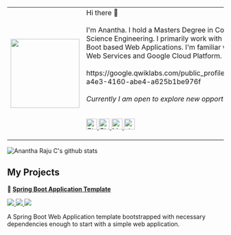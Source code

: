<table border="0">
  <tr>
    <td width="20%">
      <p>
        <a target="_blank" rel="noopener noreferrer" >
          <img src="https://octodex.github.com/images/daftpunktocat-thomas.gif" height="160px" width="160px" style="max-width:100%;">
        </a>
      </p>
    </td>
    <td>
        Hi there 👋
  </br>
  </br>
I'm Anantha. I hold a Masters Degree in Computer Science Engineering. I primarily work with Java, Spring Boot based Web Applications. I'm familiar with Amazon Web Services and  Google Cloud Platform.
    </br>
    </br>
    https://google.qwiklabs.com/public_profiles/f39c6d6d-a4e3-4160-abe4-a625b1be976f
    </br>
    </br>
    <em>Currently I am open to explore new opportunities.</em>
    </br>
    </br>
    <p>
  <a href="https://stackoverflow.com/users/3711562/anantha-raju-c" rel="nofollow">
    <img src="https://cdn2.iconfinder.com/data/icons/social-icons-color/512/stackoverflow-256.png" height="25px" width="25px" alt="Stackoverflow" style="max-width:100%;">
  </a>
<a href="https://www.goodreads.com/user/show/49589939-anantha-raju" rel="nofollow">
    <img src="https://d.gr-assets.com/misc/1454549160-1454549160_goodreads_misc.png" height="25px" width="25px" alt="Stackoverflow" style="max-width:100%;">
  </a>
  <a href="https://in.linkedin.com/in/anantharajuc" rel="nofollow">
    <img src="https://cdn2.iconfinder.com/data/icons/social-media-2285/512/1_Linkedin_unofficial_colored_svg-256.png" height="25px" width="25px" alt="Linkedin" style="max-width:100%;">
  </a>
  <a href="https://stackshare.io/AnanthaRajuC" rel="nofollow">
    <img src="https://cdn.worldvectorlogo.com/logos/stackshare.svg" height="25px" width="25px" alt="stackshare" style="max-width:100%;">
  </a>
</p>
    </td>
  </tr>
</table>

![Anantha Raju C's github stats](https://github-readme-stats.vercel.app/api?username=anantharajuc&theme=vue&show_icons=true&include_all_commits=true&count_private=true)

<h2>My Projects</h2>

<p>
  <strong>
    <g-emoji class="g-emoji" alias="baby" fallback-src="https://github.githubassets.com/images/icons/emoji/unicode/1f476.png">👶</g-emoji>
    <a href="https://github.com/Spring-Boot-Framework/Spring-Boot-Application-Template">Spring Boot Application Template</a>
  </strong>
</p>

<p>
<a href="https://github.com/Spring-Boot-Framework/Spring-Boot-Application-Template/network/members" rel="nofollow">
<img src="https://img.shields.io/github/forks/Spring-Boot-Framework/Spring-Boot-Application-Template" style="max-width:100%;">
</a> 
<a href="https://github.com/Spring-Boot-Framework/Spring-Boot-Application-Template/stargazers" rel="nofollow">
<img src="https://img.shields.io/github/stars/Spring-Boot-Framework/Spring-Boot-Application-Template" style="max-width:100%;">
</a> 
<a href="https://travis-ci.org/Spring-Boot-Framework/Spring-Boot-Application-Template" rel="nofollow">
<img src="https://travis-ci.org/Spring-Boot-Framework/Spring-Boot-Application-Template.svg?branch=master" style="max-width:100%;">
</a> 
</p>
<p>A Spring Boot Web Application template bootstrapped with necessary dependencies enough to start with a simple web application.</p>

<!--
**AnanthaRajuC/AnanthaRajuC** is a ✨ _special_ ✨ repository because its `README.md` (this file) appears on your GitHub profile.

Here are some ideas to get you started:

- 🔭 I’m currently working on ...
- 🌱 I’m currently learning ...
- 👯 I’m looking to collaborate on ...
- 🤔 I’m looking for help with ...
- 💬 Ask me about ...
- 📫 How to reach me: ...
- 😄 Pronouns: ...
- ⚡ Fun fact: ...
-->
